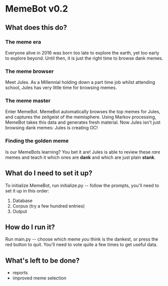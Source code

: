 # MemeBot v0.2

## What does this do?

### The meme era
Everyone alive in 2016 was born too late to explore the earth, yet too early to explore beyond.
Until then, it is just the right time to browse dank memes.

### The meme browser
Meet Jules.
As a Millennial holding down a part time job whilst attending school,
Jules has very little time for browsing memes.

### The meme master
Enter MemeBot.
MemeBot automatically browses the top memes for Jules,
and captures the zeitgeist of the memisphere.
Using Markov processing, MemeBot takes this data and generates fresh material.
Now Jules isn't just browsing dank memes: Jules is creating OC!

### Finding the golden meme
Is our MemeBots learning? You bet it are!
Jules is able to review these *rare* memes and teach it which ones
are **dank** and which are just plain **stank**.

## What do I need to set it up?

To initialize MemeBot, run initialize.py -- follow the prompts,
you'll need to set it up in this order:

1. Database
1. Corpus (try a few hundred entries)
1. Output

## How do I run it?

Run main.py -- choose which meme *you* think is the dankest,
or press the red button to quit.
You'll need to vote quite a few times to get useful data.


## What's left to be done?

* reports
* improved meme selection
